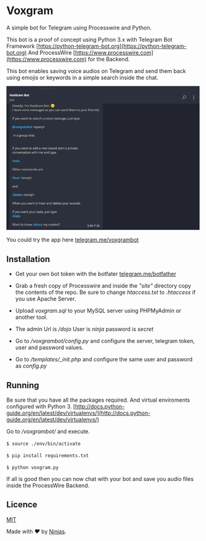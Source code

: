 # Voxgram
A simple bot for Telegram using Processwire and Python.

This bot is a proof of concept using Python 3.x with Telegram Bot Framework [https://python-telegram-bot.org](https://python-telegram-bot.org)
And ProcessWire [https://www.processwire.com](https://www.processwire.com) for the Backend.

This bot enables saving voice audios on Telegram and send them back using emojis or keywords in a simple search inside the chat.


![Voxgram](img/voxgram.png)

You could try the app here
[telegram.me/voxgrambot](http://telegram.me/voxgrambot)

## Installation

- Get your own bot token with the botfater [telegram.me/botfather](http://telegram.me/botfather)

- Grab a fresh copy of Processwire and inside the *"site"* directory copy the contents of the repo. Be sure to change *htaccess.txt* to *.htaccess* if you use Apache Server.

- Upload *voxgram.sql* to your MySQL server using PHPMyAdmin or another tool.

- The admin Url is */dojo* User is *ninja* password is *secret*

- Go to */voxgrambot/config.py* and configure the server, telegram token, user and password values.

- Go to */templates/_init.php* and configure the same user and password as *config.py*

## Running
Be sure that you have all the packages required. And virtual enviroments configured with Python 3. [http://docs.python-guide.org/en/latest/dev/virtualenvs/](http://docs.python-guide.org/en/latest/dev/virtualenvs/)

Go to */voxgrambot/* and execute.


`$ source ./env/bin/activate`

`$ pip install requirements.txt`

`$ python voxgram.py`

If all is good then you can now chat with your bot and save you audio files inside the ProcessWire Backend.

## Licence
[MIT](LICENSE)

Made with <i class="fa fa-heart">&#9829;</i> by <a href="http://ninjas.cl" target="_blank">Ninjas</a>.